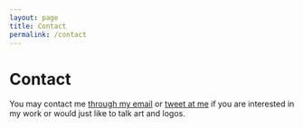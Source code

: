 ```yaml
---
layout: page
title: Contact
permalink: /contact
---
```


# Contact

You may contact me [through my email](mailto:l.gerrit.rijken@gmail.com) or [tweet at me](https://twitter.com/intent/tweet?text=%40tundratoucan) if you are interested in my work or would just like to talk art and logos. 
